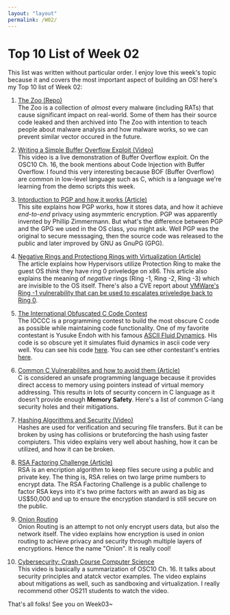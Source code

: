 ```yaml
---
layout: "layout"
permalink: /W02/
---
```


# Top 10 List of Week 02
This list was written without particular order. I enjoy love this week's topic because
it and covers the most important aspect of building an OS! here's my Top 10 list of Week 02:

1. [The Zoo (Repo)](https://github.com/ytisf/theZoo/tree/master/malwares/Source/Original)<br>
The Zoo is a collection of *almost* every malware (including RATs) that cause significant
impact on real-world. Some of them has their source code leaked and then archived into The Zoo with intention to
teach people about malware analysis and how malware works, so we can prevent similar vector occured in the future. 

2. [Writing a Simple Buffer Overflow Exploit (Video)](https://www.youtube.com/watch?v=oS2O75H57qU)<br>
This video is a live demonstration of Buffer Overflow exploit. 
On the OSC10 Ch. 16, the book mentions about Code Injection with Buffer Overflow. 
I found this very interesting because BOF (Buffer Overflow) are common in low-level language 
such as C, which is a language we're learning from the demo scripts this week.

3. [Intorduction to PGP and how it works (Article)](openp://users.ece.cmu.edu/~adrian/630-f04/PGP-intro.html)<br>
This site explains how PGP works, how it stores data, and how it achieve *end-to-end* privacy using asymmteric encryption.
PGP was apparently invented by Phillip Zimmermann. But what's the difference between PGP and the GPG we used in the OS class, you might ask.
Well PGP was the original to secure messsaging, then the source code was released to the public and later improved by GNU as GnuPG (GPG). 

4. [Negative Rings and Protectiong Rings with Virtualization (Article)](https://security.stackexchange.com/questions/129098/what-is-protection-ring-1)<br>
The article explains how Hypervisors utilize Protection Ring to make the guest OS *think* they have ring 0 priveledge on x86.
This article also explains the meaning of *negative* rings (Ring -1, Ring -2, Ring -3) which are invisible to the OS itself. 
There's also a CVE report about [VMWare's Ring -1 vulnerability that can be used to escalates priveledge back to Ring 0](https://www.thezdi.com/blog/2020/10/22/detailing-two-vmware-workstation-toctou-vulnerabilities).

5. [The International Obfuscated C Code Contest](https://www.ioccc.org/index.html)<br>
The IOCCC is a programming contest to build the most obscure C code as possible while maintaining code functionality.
One of my favorite contestant is Yusuke Endoh with his famous [ASCII Fluid Dynamics](https://www.youtube.com/watch?v=QMYfkOtYYlg).
His code is so obscure yet it simulates fluid dynamics in ascii code very well. You can see his code [here](https://www.ioccc.org/2012/endoh1/hint.html).
You can see other contestant's entries [here](https://www.ioccc.org/years.html).

6. [Common C Vulnerabilites and how to avoid them (Article)](https://security.web.cern.ch/recommendations/en/codetools/c.shtml)<br>
C is considered an unsafe programming language because it provides direct access to memory using pointers instead of virtual memory addressing.
This results in lots of security concern in C language as it doesn't provide enough **Memory Safety**.
Here's a list of common C-lang security holes and their mitigations.

7. [Hashing Algorithms and Security (Video)](https://www.youtube.com/watch?v=b4b8ktEV4Bg)<br>
Hashes are used for verification and securing file transfers. But it can be broken by using has collisions or 
bruteforcing the hash using faster compiuters. This video explains very well about hashing, how it can be utilized, 
and how it can be broken.

8. [RSA Factoring Challenge (Article)](https://www.wikiwand.com/en/RSA_Factoring_Challenge)<br>
RSA is an encription algorithm to keep files secure using a public and private key. The thing is, RSA relies on
two large prime numbers to encrypt data. The RSA Factoring Challenge is a public challenge to factor RSA keys
into it's two prime factors with an award as big as US$50,000 and up to ensure the
encryption standard is still secure on the public.

9. [Onion Routing](https://www.youtube.com/watch?v=QRYzre4bf7I)<br>
Onion Routing is an attempt to not only encrypt users data, but also the network itself. The video explains how encryption is used
in onion routing to achieve privacy and security through multiple layers of encryptions. Hence the name "Onion". It is really cool!

10. [Cybersecurity: Crash Course Computer Science](https://www.youtube.com/watch?v=bPVaOlJ6ln0)<br>
This video is basically a summarization of OSC10 Ch. 16. It talks about security principles and atatck vector examples. 
The video explains about mitigations as well, such as sandboxing and virtualization. I really recommend other OS211 students to watch the video.

That's all folks! See you on Week03~


